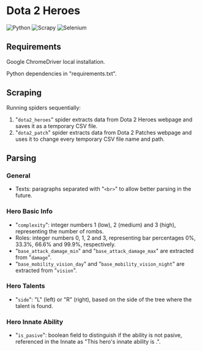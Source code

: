 # Dota 2 Heroes
![Python](https://img.shields.io/badge/Python-3.11-3670A0?style=for-the-badge&logo=python&logoColor=ffdd54&style=flat-square)
![Scrapy](https://img.shields.io/badge/scrapy-%2360a839.svg?style=for-the-badge&logo=scrapy&logoColor=d1d2d3&style=flat-square)
![Selenium](https://img.shields.io/badge/-selenium-%43B02A?style=for-the-badge&logo=selenium&logoColor=white&style=flat-square)

## Requirements
Google ChromeDriver local installation.

Python dependencies in "requirements.txt".

## Scraping
Running spiders sequentially:
1. "`dota2_heroes`" spider extracts data from Dota 2 Heroes webpage and saves it as a temporary CSV file.
2. "`dota2_patch`" spider extracts data from Dota 2 Patches webpage and uses it to change every temporary CSV file name and path.

## Parsing
### General
* Texts: paragraphs separated with "`<br>`" to allow better parsing in the future.

### Hero Basic Info
* "`complexity`": integer numbers 1 (low), 2 (medium) and 3 (high), representing the number of rombs.
* Roles: integer numbers 0, 1, 2 and 3, representing bar percentages 0%, 33.3%, 66.6% and 99.9%, respectively.
* "`base_attack_damage_min`" and "`base_attack_damage_max`" are extracted from "`damage`".
* "`base_mobility_vision_day`" and "`base_mobility_vision_night`" are extracted from "`vision`".

### Hero Talents
* "`side`": "L" (left) or "R" (right), based on the side of the tree where the talent is found.

### Hero Innate Ability
* "`is_pasive`": boolean field to distinguish if the ability is not pasive, referenced in the Innate as "This hero's innate ability is <ABILITY>.".
